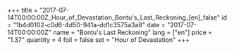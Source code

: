 +++
title = "2017-07-14T00:00:00Z_Hour_of_Devastation_Bontu's_Last_Reckoning_[en]_false"
id = "1b4d0102-c0d6-4d50-941a-dd1c3575a3a8"
date = "2017-07-14T00:00:00Z"
name = "Bontu's Last Reckoning"
lang = ["en"]
price = "1.37"
quantity = 4
foil = false
set = "Hour of Devastation"
+++
